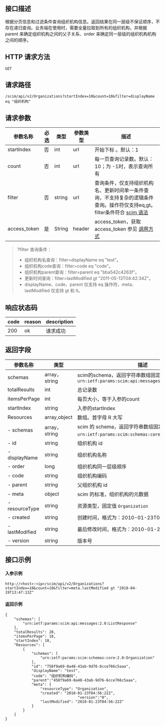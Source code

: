 ## 接口描述
根据分页信息和过滤条件查询组织机构信息。返回结果在同一层级不保证顺序，不存在递归查询。业务端在使用时，需要全量拉取到所有的组织机构，并根据 parent 来确定组织机构之间的父子关系、order 来确定同一层级的组织机构机构之间的顺序。



## HTTP 请求方法
```
GET
```

## 请求路径
```
/scim/api/v2/Organizations?startIndex=10&count=10&filter=displayName eq "组织机构"
```


## 请求参数
| 参数名称     | 必选 | 类型   | 参数类型 | 描述                                                         |
| ------------ | ---- | ------ | -------- | ------------------------------------------------------------ |
| startIndex   | 否   | int    | url      | 开始下标 。默认：1                                           |
| count        | 否   | int    | url      | 每一页查询记录数。默认：10；为 -1时，表示查询所有            |
| filter       | 否   | string | url      | 查询条件，仅支持组织机构名、更新时间单一条件查询，不支持复杂的逻辑条件查询。操作符仅支持eq,gt。filter条件符合 [scim 语法](https://tools.ietf.org/html/rfc7644#section-3.4.2.2) |
| access_token | 是   | String | header   | access_token，获取 access_token 参见 [调用方式](https://cloud.tencent.com/document/product/1442/68856) |
>?filter 查询条件：
>- 组织机构名查询：filter=displayName eq "test"。
>- 组织机构code查询：filter=code eq "code"。
>- 组织机构parent查询：filter=parent eq "bba542c4263f"。
>- 更新时间查询：filter=lastModified gt  "2011-05-13T04:42:34Z"。
>- displayName、code、parent 仅支持 eq 操作符，meta、lastModified 仅支持 gt 和 lt。


## 响应状态码
| code | reason | description |
| ---- | ------ | ----------- |
| 200  | ok     | 请求成功    |


## 返回字段
| 参数名称       | 类型          | 描述                                                         |
| -------------- | ------------- | ------------------------------------------------------------ |
| schemas        | array，string | scim的schema，返回字符串数组固定值：<br>`urn:ietf:params:scim:api:messages:2.0:ListResponse` |
| totalResults   | int           | 总记录数                                                     |
| itemsPerPage   | int           | 每页大小，等于入参的count                                    |
| startIndex     | string        | 入参的startIndex                                             |
| Resources      | array,object  | 数组。首字母 R 大写                                            |
| - schemas      | array，string | scim 的 schema，返回字符串数组固定值：<br>`urn:ietf:params:scim:schemas:core:2.0:Organization`。 |
| - id           | string        | 组织机构 id                                                  |
| - displayName  | string        | 组织机构名称                                                 |
| - order        | long          | 组织机构同一层级顺序                                         |
| - code         | string        | 组织机构编码                                                 |
| - parent       | string        | 父组织机构 id                                                |
| - meta         | object        | scim 的标准，组织机构的元数据                                |
| - resourceType | string        | 资源类型，固定值 `Organization`                              |
| - created      | string        | 创建时间，格式为：2010-01-23T04:56:22Z                       |
| - lastModified | string        | 最后修改时间，格式为：2010-01-23T04:56:22Z                   |
| - version      | string        | 版本号                                                       |





##  接口示例
#### 入参示例
```
http://<host>:<ip>/scim/api/v2/Organizations?startIndex=10&count=10&filter=meta.lastModified gt "2018-04-19T13:47:13Z"
```
#### 返回示例
```
{
	"schemas": [
		"urn:ietf:params:scim:api:messages:2.0:ListResponse"
	],
	"totalResults": 20,
	"itemsPerPage": 10,
	"startIndex": 10,
	"Resources": [
		{
			"schemas": [
				"urn:ietf:params:scim:schemas:core:2.0:Organization"
			],
			"id": "758f9a69-0a48-43ab-9d76-6cce766c5aaa",
			"displayName": "test",
			"code": "组织机构编码",
			"parent":"458f9a69-0a48-43ab-9d76-6cce766c5aaa",
			"meta": {
				"resourceType": "Organization",
				"created": "2010-01-23T04:56:22Z",
                                 "version":"0",
				"lastModified": "2010-01-23T04:56:22Z"
			}
		}
	]
}
```





